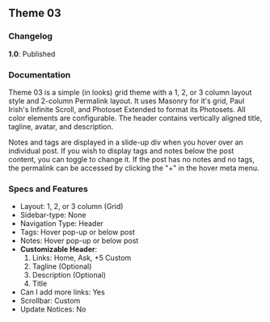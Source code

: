 ## Theme 03

### Changelog

**1.0**: Published

### Documentation

Theme 03 is a simple (in looks) grid theme with a 1, 2, or 3 column layout style and 2-column Permalink layout. It uses Masonry for it's grid, Paul Irish's Infinite Scroll, and Photoset Extended to format its Photosets. All color elements are configurable. The header contains vertically aligned title, tagline, avatar, and description.

Notes and tags are displayed in a slide-up div when you hover over an individual post. If you wish to display tags and notes below the post content, you can toggle to change it. If the post has no notes and no tags, the permalink can be accessed by clicking the "+" in the hover meta menu.

### Specs and Features

- Layout: 1, 2, or 3 column (Grid)
- Sidebar-type: None
- Navigation Type: Header
- Tags: Hover pop-up or below post
- Notes: Hover pop-up or below post
- **Customizable Header**:   
   1. Links: Home, Ask, +5 Custom 
   1. Tagline (Optional)  
   1. Description (Optional)  
   1. Title
- Can I add more links: Yes
- Scrollbar: Custom
- Update Notices: No
